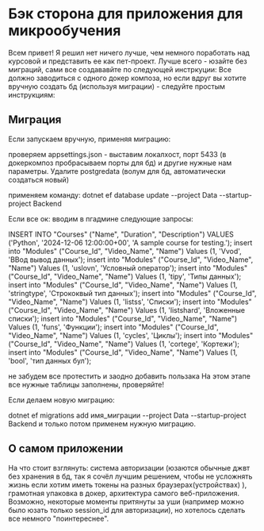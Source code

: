 # Бэк сторона для приложения для микрообучения #

Всем привет!
Я решил нет ничего лучше, чем немного поработать над курсовой и представить ее как пет-проект.
Лучше всего - юзайте без миграций, сами все создававйте по следующей инстркуции:
Все должно заводиться с одного докер композа, но если вдруг вы хотите вручную создать бд (используя миграции) - следуйте простым инструкциям:
## Миграция ##
Если запускаем вручную, применяя миграцию:

проверяем appsettings.json - выставим локалхост, порт 5433 (в докеркомпоз пробрасываем порты для бд) и другие нужные нам параметры. Удалите postgredata (волум для бд, автоматически создаться новый)

применяем команду: dotnet ef database update --project Data --startup-project Backend

Если все ок:
вводим в пгадмине следующие запросы:

INSERT INTO "Courses" ("Name", "Duration", "Description")
VALUES
('Python', '2024-12-06 12:00:00+00', 'A sample course for testing.');
insert into "Modules" ("Course_Id", "Video_Name", "Name") Values (1, 'Vvod', 'ВВод вывод данных');
insert into "Modules" ("Course_Id", "Video_Name", "Name") Values (1, 'uslovn', 'Условный оператор');
insert into "Modules" ("Course_Id", "Video_Name", "Name") Values (1, 'tipy', 'Типы данных');
insert into "Modules" ("Course_Id", "Video_Name", "Name") Values (1, 'stringtype', 'Стрококвый тип данных');
insert into "Modules" ("Course_Id", "Video_Name", "Name") Values (1, 'listss', 'Списки');
insert into "Modules" ("Course_Id", "Video_Name", "Name") Values (1, 'listshard', 'Вложенные списки');
insert into "Modules" ("Course_Id", "Video_Name", "Name") Values (1, 'funs', 'Функции');
insert into "Modules" ("Course_Id", "Video_Name", "Name") Values (1, 'cycles', 'Циклы');
insert into "Modules" ("Course_Id", "Video_Name", "Name") Values (1, 'cortege', 'Кортежи');
insert into "Modules" ("Course_Id", "Video_Name", "Name") Values (1, 'bool', 'тип данных бул');

не забудем все протестить и заодно добавить пользака
На этом этапе все нужные таблицы заполнены, проверяйте!

Если делаем новую миграцию:

dotnet ef migrations add имя_миграции --project Data --startup-project Backend и только потом применем нужную миграцию.
## О самом приложении

На что стоит взглянуть: система авторизации (юзаются обычные джвт без хранения в бд, так я сочёл лучшим решением, чтобы не усложнять жизнь если хотим иметь токены на разных браузерах(устройствах) ), грамотная упаковка в докер, архитектура самого веб-приложения. Возможно, некоторые моменты притянуты за уши (например можно было юзать только session_id для авторизации), но хотелось сделать все немного "поинтереснее".
